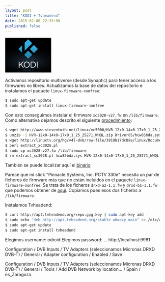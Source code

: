 ```yaml
---
layout: post
title: "KODI + Tvheadend"
date: 2015-02-06 22:33:00
published: false
---
```


![KODI Logo](/images/posts/kodi-logo.png)

Activamos repositorio multiverse (desde Synaptic) para tener acceso a los firmwares no libres. Actualizamos la base de datos del repositorio e instalamos el paquete `linux-firmware-nonfree`:

```bash
$ sudo apt-get update
$ sudo apt-get install linux-firmware-nonfree
```

Con esto conseguimos instalar el firmware `xc3028-v27.fw` en `/lib/firmware`. Como alternativa dejamos descrito el siguiente [procedimiento](http://www.linuxtv.org/wiki/index.php/Xceive_XC3028/XC2028#How_to_Obtain_the_Firmware):

```bash
$ wget http://www.steventoth.net/linux/xc5000/HVR-12x0-14x0-17x0_1_25_25271_WHQL.zip
$ unzip -j HVR-12x0-14x0-17x0_1_25_25271_WHQL.zip Driver85/hcw85bda.sys
$ wget http://linuxtv.org/hg/v4l-dvb/raw-file/3919b17dc88e/linux/Documentation/video4linux/extract_xc3028.pl
$ perl extract_xc3028.pl
$ sudo cp xc3028-v27.fw /lib/firmware
$ rm extract_xc3028.pl hcw85bda.sys HVR-12x0-14x0-17x0_1_25_25271_WHQL.zip xc3028-v27.fw
```

También se puede localizar aquí el [binario](https://github.com/OpenELEC/dvb-firmware/blob/master/firmware/xc3028-v27.fw)

Parece que mi stick "Pinnacle Systems, Inc. PCTV 330e" necesita un par de ficheros de firmware más que no están incluidos en el paquete `linux-firmware-nonfree`. Se trata de los ficheros `drxd-a2-1.1.fw` y `drxd-b1-1.1.fw` que podemos obtener de [aquí](http://kernellabs.com/firmware/drxd/). Copiamos pues esos dos ficheros a `/lib/firmware`.

Instalamos Tvheadend:

```bash
$ curl http://apt.tvheadend.org/repo.gpg.key | sudo apt-key add -
$ sudo echo "deb http://apt.tvheadend.org/stable wheezy main" >> /etc/apt/sources.list
$ sudo apt-get update
$ sudo apt-get install tvheadend
```

Elegimos username: odroid
Elegimos password: ...
http://localhost:9981

Configuration / DVB Inputs / TV Adapters (seleccionamos Micronas DRXD DVB-T) / General / Adapter configuration / Enabled / Save

Configuration / DVB Inputs / TV Adapters (seleccionamos Micronas DRXD DVB-T) / General / Tools / Add DVB Network by location... / Spain / es_Zaragoza